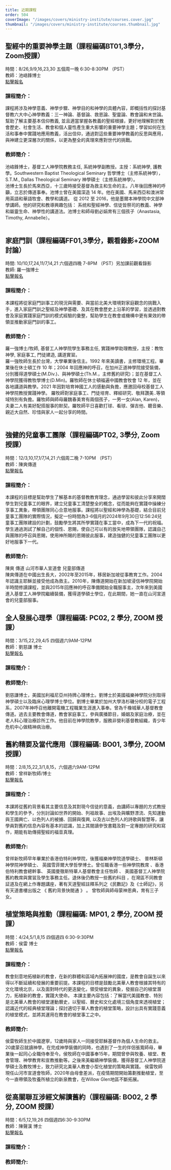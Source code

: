 ```yaml
---
title: 近期課程
order: 504
coverImage: "/images/covers/ministry-institute/courses.cover.jpg"
thumbnail: "/images/covers/ministry-institute/courses.thumbnail.jpg"
---
```


## 聖經中的重要神學主題（課程編碼BT01,3學分，Zoom授課）
時間：8/26,9/9,16,23,30 五個周一晚 6:30-8:30PM （PST）\
教師：池峈鋒博士\
[點擊報名](https://form.jotform.com/241284833663158)

### 課程簡介：
課程將涉及神學意義、神學步驟、神學目的和神學的具體內容，即概括性的探討基督教六大中心神學教義：三一神論、基督論、救恩論、聖靈論、教會論和末世論。幫助了解主要基本信仰教義, 並且適當掌握各教義的聖經根據，更好地理解對於教會歷史、社會生活、教會和個人靈性產生重大影響的重要神學主題；學習如何在生活和事奉中實踐地應用教義，活出信仰，通過對這些重要神學教義的反思與應用，與神建立更深層次的關係，以更為整全的真理來應對世代的挑戰。
### 教師簡介：
池峈鋒博士，基督工人神學院教務主任, 系統神學副教授。主授：系統神學, 護教學。Southwestern Baptist Theological Seminary 哲學博士（主修系統神學），S.T.M., Dallas Theological Seminary 神學碩士（主修系統神學）。\
池博士生長於馬來西亞，十三歲時接受基督為救主和生命的主。八年後回應神的呼籲，立志於傳道事奉。池博士曾在美國深造 14 年。他在美國、馬来西亞和澳洲常用英語和華語牧會、教學和講道。 從 2012 至 2016，他是墨爾本神學院中文部神學講師。他的研究和教導興趣包括： 系统和聖經神學、信徒皆祭司的教義、神學和屬靈生命、神學性的講道法。池博士和師母劉必娟育有三個孩子（Anastasia, Timothy, Annabelle）。
</br>
</br>

## 家庭門訓（課程編碼FF01,3學分，觀看錄影+ZOOM討論）
時間: 10/10,17,24,11/7,14,21 六個週四晚 7-8PM （PST）另加課前觀看錄影 \
教師: 羅一強博士\
[點擊報名](https://form.jotform.com/241285439477164)

### 課程簡介：
本課程將從家庭門訓事工的現況與需要、與當前北美大環境對家庭觀念的挑戰入手，進入家庭門訓之聖經及神學基礎、及其在教會歷史上沿革的學習，並透過對教會及家庭實踐家庭門訓的模式經驗的彙整，幫助學生在教會或機構中更有果效的帶領並推動家庭門訓的事工。 
### 教師簡介：
羅一強博士/牧師, 基督工人神學院學生事務主任, 實踐神學助理教授，主授：教牧神學, 家庭事工, 門徒建造, 講道實習。\
羅一強牧師生長於台灣，大學畢業後信主。1992 年來美讀書，主修環境工程。畢業後在休士頓工作 10 年；2004 年回應神的呼召，在加州正道神學院接受裝備，分別獲得道學碩士(M.Div.)、與神學碩士(Th.M.，主修舊約研究)；並在基督工人神學院獲得教牧學博士(D.Min)。羅牧師在休士頓福遍中國教會牧會 12 年，並在各地講道與教學。2021 年因對培育神國工人的感動與負擔，應邀回母校基督工人神學院教授實踐神學。 羅牧師對家庭事工、門徒培育、釋經研究、敬拜讚美..等領域特別有負擔。羅牧師與師母羅魏春美育有兩個孩子，一男一女(Alan, Karen)，夫妻二人有美好配搭服事的默契。羅牧師平日喜歡打球、看球、彈吉他、聽音樂、親近大自然、珍惜與家人一起分享的時間。
</br>
</br>

## 強健的兒童事工團隊（課程編碼PT02, 3學分, Zoom授課）
時間：12/3,10,17,1/7,14,21 六個周二晚 7-10PM （PST）\
教師：陳爽傳道\
[點擊報名](https://form.jotform.com/241285235571153)

### 課程簡介：
本課程的目標是幫助學生了解基本的基督教教育理念，通過學習和彼此分享來開闊學生對兒童事工的眼界，建立兒童事工清楚整全的概念，從而能夠在實踐中操練分享事工異象，帶領團隊同心合意地服事。課程將以聖經和神學為基礎，結合目前兒童事工團隊的實際情況，擬定一份時間為3-6個月的2024年9月30日12:56:24兒童事工團隊建設的計劃，鼓勵學生將其所學實踐在事工當中，成為下一代的祝福。學生通過測試了解自己的個性、恩賜，使自己可以有的放矢地帶領團隊，認識自己與團隊的呼召與恩賜，使用神所賜的恩賜彼此服事，建造強健的兒童事工團隊以更好地服事下一代。
### 教師簡介:
陳爽 傳道 山河市華人宣道會 兒童部傳道\
陳爽傳道在中國出生長大，2002年至2015年，移居新加坡從事教育工作。2004年認識主耶穌並接受他成為救主。2010年，陳傳道開始在新加坡浸信神學院開始半時間修讀課程，並與2015年回應神的呼召準備開始全職服事主，次年來到美國進入基督工人神學院繼續裝備，獲得道學碩士學位，在此期間，她一直在山河宣道會的兒童部服事。
</br>

## 全人發展心理學（課程編碼: PC02, 2 學分, ZOOM 授課）
時間：3/15,22,29,4/5 四個週六9AM-12PM\
教師：劉慈謙 博士\
[點擊報名](https://form.jotform.com/232775455948169)

### 課程簡介：

### 教師簡介:
劉慈謙博士，美國加利福尼亞州持牌心理博士。劉博士於美國福樂神學院分別取得神學碩士以及臨床心理學博士學位。劉博士畢業於加州大學洛杉磯分校的電子工程系，2007年神呼召他離開電機工程職業生涯進入事奉。曾為千橡城華人基督教會傳道。過去主要教會傳道，教會家庭事工，參與廣播節目，婚姻及家庭治療，並在老人科心理治療診所工作。他目前在神學院教學，服務非營利基督教組織，青少年危机中心做精神病治療。
</br>

## 舊約精要及當代應用（課程編碼: BO01, 3學分, ZOOM 授課）
時間：2/8,15,22,3/1,8,15，六個週六9AM-12PM\
教師：曾祥新牧師/博士\
[點擊報名](https://form.jotform.com/242686550259162)

### 課程簡介：
本課將從舊約背景看其主要信息及其對現今信徒的意義，由講師以專題的方式教授和學生的參予，分別討論如世界的開始、列祖故事、出埃及與曠野漂流、先知運動與王國興亡、以色列人的被擄、回歸與復興, 以及古以色列人的詩歌與智慧等，讓學員對舊約信息內容有基本的認識，加上其閱讀參攷書籍及對一定專題的研究和寫作，期能有助傳揚聖經的福音真理。
### 教師簡介:
曾祥新牧師早年畢業於香港伯特利神學院，後獲福樂神學院道學碩士、 普林斯頓神學院神學碩士、 英國雪菲爾大學哲學博士。曾任職香港一些神學院教席 、香港伯特利教會總幹事、 英國曼徹斯特華人基督教會主任牧師 、 美國基督工人神學院舊約教席與實習及學生事務主任。退休後仍教授一些舊約科目 ，在灣區不同教會証道及在網上作專題講座，著有天道聖經註釋系列之《民數記》及《士師記》，另有天道書樓出版之 《 舊約背景快閱通 》 。 曾牧師與師母蒙神恩典，育有三子女。
</br>

## 植堂策略與推動（課程編碼: MP01, 2 學分, ZOOM 授課）
時間：4/24,5/1,8,15	四個週四 6:30-9:30PM\
教師：侯雷 博士\
[點擊報名](https://form.jotform.com/242686843106158)

### 課程簡介：
教會刻意地拓植新的教會，在新的群體和區域內拓展神的國度，是教會自誕生以來得以不斷延續和發展的重要前提。本課程的目標是鼓勵北美華人教會根據其特有的文化環境北京，以及面對時代的更迭變化，領受植堂的異象，發掘自己的植堂潛力，拓植新的教會，實踐大使命。
本課主要內容包括：了解當代美國教會、特別是北美華人教會的植堂運動曆史，以聖經、曆史和文化處境三個角度來透視植堂；認識近代的經典植堂理論；探討適切于華人教會的植堂策略，設計出具有實踐意義的植堂模式，並將其運用在教會的植堂事工之中。
### 教師簡介:
侯雷牧師生於中國遼寧，12歲時與家人一同接受耶穌基督作為個人生命的救主。20歲蒙召就讀神學。在完成神學裝備的同時，也遇到了一生的伴侶張寬師母，畢業後一起同心全職侍奉至今。侯牧師在中國事奉15年，期間曾參與牧養、植堂、教會管理、神學教育和宣教推動等。之後來美繼續神學裝備，獲得基督工人神學院道學碩士及教牧博士，致力研究北美華人教會小型化植堂的策略與實踐。
侯雷牧師現任山河市宣道會牧師，2020年由母會差派，在疫情期間開始籌劃推動植堂，至今一直帶領及牧養所植立的新泉教會，在Willow Glen地區不斷拓展。
</br>

## 從高關聯互涉經文解讀舊約（課程編碼: BO02, 2 學分, ZOOM 授課）
時間：6/5,12,19,26	四個週四6:30-9:30PM\
教師：陳聲漢 博士\
[點擊報名](https://form.jotform.com/242687214691160)

### 課程簡介：

### 教師簡介:

</br>